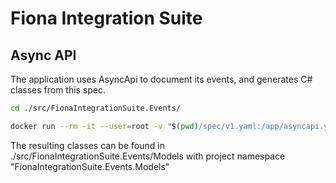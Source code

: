 # Fiona Integration Suite

## Async API

The application uses AsyncApi to document its events, and generates C# classes from this spec.

```sh
cd ./src/FionaIntegrationSuite.Events/

docker run --rm -it --user=root -v "$(pwd)/spec/v1.yaml:/app/asyncapi.yml" -v "$(pwd)/template:/app/template" -v "$(pwd)/Models:/app/output" docker.nykreditnet.net/asyncapi/cli generate fromTemplate -o /app/output /app/asyncapi.yml /app/template --force-write --debug
```

The resulting classes can be found in ./src/FionaIntegrationSuite.Events/Models with project namespace "FionaIntegrationSuite.Events.Models"
 